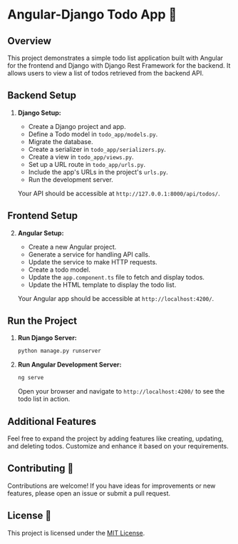 # Angular-Django Todo App 🚀

## Overview

This project demonstrates a simple todo list application built with Angular for the frontend and Django with Django Rest Framework for the backend. It allows users to view a list of todos retrieved from the backend API.

## Backend Setup

1. **Django Setup:**
   - Create a Django project and app.
   - Define a Todo model in `todo_app/models.py`.
   - Migrate the database.
   - Create a serializer in `todo_app/serializers.py`.
   - Create a view in `todo_app/views.py`.
   - Set up a URL route in `todo_app/urls.py`.
   - Include the app's URLs in the project's `urls.py`.
   - Run the development server.

   Your API should be accessible at `http://127.0.0.1:8000/api/todos/`.

## Frontend Setup

2. **Angular Setup:**
   - Create a new Angular project.
   - Generate a service for handling API calls.
   - Update the service to make HTTP requests.
   - Create a todo model.
   - Update the `app.component.ts` file to fetch and display todos.
   - Update the HTML template to display the todo list.

   Your Angular app should be accessible at `http://localhost:4200/`.

## Run the Project

1. **Run Django Server:**
   ```bash
   python manage.py runserver
   ```

2. **Run Angular Development Server:**
   ```bash
   ng serve
   ```

   Open your browser and navigate to `http://localhost:4200/` to see the todo list in action.

## Additional Features

Feel free to expand the project by adding features like creating, updating, and deleting todos. Customize and enhance it based on your requirements.

## Contributing 🤝

Contributions are welcome! If you have ideas for improvements or new features, please open an issue or submit a pull request.

## License 📝

This project is licensed under the [MIT License](LICENSE).